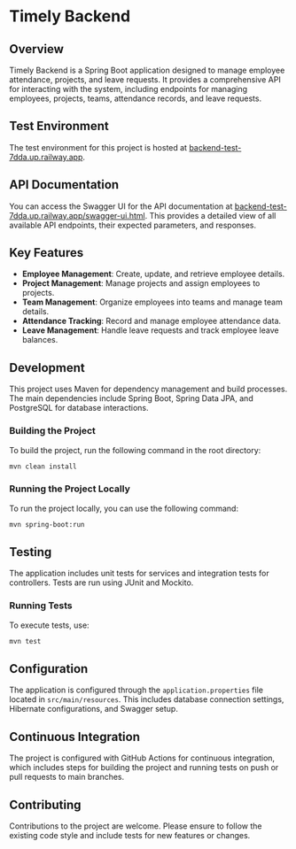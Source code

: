# Timely Backend

## Overview

Timely Backend is a Spring Boot application designed to manage employee attendance, projects, and leave requests. It provides a comprehensive API for interacting with the system, including endpoints for managing employees, projects, teams, attendance records, and leave requests.

## Test Environment

The test environment for this project is hosted at [backend-test-7dda.up.railway.app](https://backend-test-7dda.up.railway.app).

## API Documentation

You can access the Swagger UI for the API documentation at [backend-test-7dda.up.railway.app/swagger-ui.html](https://backend-test-7dda.up.railway.app/swagger-ui.html). This provides a detailed view of all available API endpoints, their expected parameters, and responses.

## Key Features

- **Employee Management**: Create, update, and retrieve employee details.
- **Project Management**: Manage projects and assign employees to projects.
- **Team Management**: Organize employees into teams and manage team details.
- **Attendance Tracking**: Record and manage employee attendance data.
- **Leave Management**: Handle leave requests and track employee leave balances.

## Development

This project uses Maven for dependency management and build processes. The main dependencies include Spring Boot, Spring Data JPA, and PostgreSQL for database interactions.

### Building the Project

To build the project, run the following command in the root directory:

```bash
mvn clean install
```

### Running the Project Locally

To run the project locally, you can use the following command:

```bash
mvn spring-boot:run
```

## Testing

The application includes unit tests for services and integration tests for controllers. Tests are run using JUnit and Mockito.

### Running Tests

To execute tests, use:

```bash
mvn test
```

## Configuration

The application is configured through the `application.properties` file located in `src/main/resources`. This includes database connection settings, Hibernate configurations, and Swagger setup.

## Continuous Integration

The project is configured with GitHub Actions for continuous integration, which includes steps for building the project and running tests on push or pull requests to main branches.

## Contributing

Contributions to the project are welcome. Please ensure to follow the existing code style and include tests for new features or changes.
